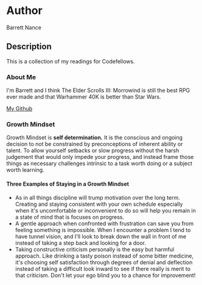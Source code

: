 # Author
Barrett Nance

## Description
This is a collection of my readings for Codefellows.

### About Me
I'm Barrett and I think The Elder Scrolls III: Morrowind is still the best RPG ever made and that Warhammer 40K is better than Star Wars.

[My Github](https://github.com/baxance)

### Growth Mindset
 Growth Mindset is **self determination.** It is the conscious and ongoing decision to not be constrained by preconceptions of inherent ability or talent. To allow yourself setbacks or slow progress without the harsh judgement that would only impede your progress, and instead frame those things as necessary challenges intrinsic to a task worth doing or a subject worth learning.

#### Three Examples of Staying in a Growth Mindset
* As in all things discipline will trump motivation over the long term. Creating and staying consistent with your own schedule especially when it's uncomfortable or inconvenient to do so will help you remain in a state of mind that is focuses on progress.
* A gentle approach when confronted with frustration can save you from feeling something is impossible. When I encounter a problem I tend to have tunnel vision, and I'll look to break down the wall in front of me instead of taking a step back and looking for a door.
* Taking constructive criticism personally is the easy but harmful approach. Like drinking a tasty poison instead of some bitter medicine, it's choosing self satisfaction through degrees of denial and deflection instead of taking a difficult look inward to see if there really is merit to that criticism. Don't let your ego blind you to a chance for improvement!

